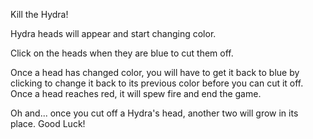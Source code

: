 Kill the Hydra!

Hydra heads will appear and start changing color.

Click on the heads when they are blue to cut them off.

Once a head has changed color, you will have to get it back to blue by clicking to change it back to its previous color before you can cut it off.              
Once a head reaches red, it will spew fire and end the game.

Oh and... once you cut off a Hydra's head, another two will grow in its place. Good Luck!

